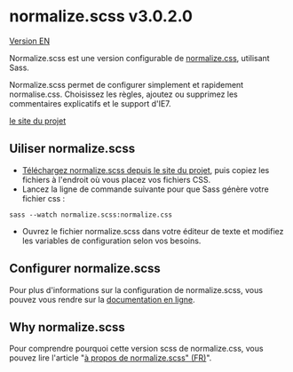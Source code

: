 # normalize.scss v3.0.2.0

[Version EN](https://github.com/Effeilo/normalize.scss/blob/master/README.md)

Normalize.scss est une version configurable de [normalize.css](http://necolas.github.io/normalize.css/), utilisant Sass. 

Normalize.scss permet de configurer simplement et rapidement normalise.css. Choisissez les règles, ajoutez ou supprimez les commentaires explicatifs et le support d'IE7.

[le site du projet](http://effeilo.github.io/normalize.scss/)

## Uiliser normalize.scss

* [Téléchargez normalize.scss depuis le site du projet](http://effeilo.github.io/normalize.scss/), puis copiez les fichiers à l'endroit où vous placez vos fichiers CSS. 
* Lancez la ligne de commande suivante pour que Sass génère votre fichier css : 
```
sass --watch normalize.scss:normalize.css
```
* Ouvrez le fichier normalize.scss dans votre éditeur de texte et modifiez les variables de configuration selon vos besoins. 

## Configurer normalize.scss

Pour plus d'informations sur la configuration de normalize.scss, vous pouvez vous rendre sur la [documentation en ligne](http://effeilo.github.io/normalize.scss/fr/documentation.html).

## Why normalize.scss

Pour comprendre pourquoi cette version scss de normalize.css, vous pouvez lire l'article "[à propos de normalize.scss" (FR)](http://blog.effeiloweb.fr/a-propos-de-normalize-scss/)".
